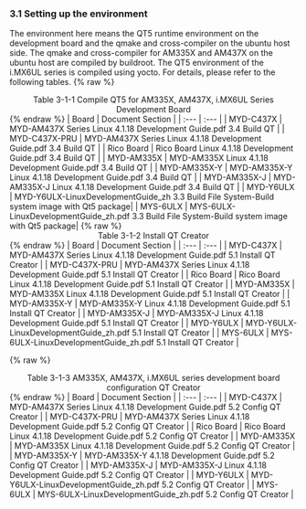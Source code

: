 ### 3.1 Setting up the environment

The environment here means the QT5 runtime environment on the development board and the qmake and cross-compiler on the ubuntu host side. The qmake and cross-compiler for AM335X and AM437X on the ubuntu host are compiled by buildroot. The QT5 environment of the i.MX6UL series is compiled using yocto. For details, please refer to the following tables.
{% raw %}
<div align="center" > Table 3-1-1  Compile QT5 for AM335X, AM437X, i.MX6UL Series Development Board</div>
{% endraw %} 
| Board | Document Section |
| :--- | :--- |
| MYD-C437X | MYD-AM437X Series Linux 4.1.18 Development Guide.pdf  3.4 Build QT |
| MYD-C437X-PRU | MYD-AM437X Series Linux 4.1.18 Development Guide.pdf 3.4 Build QT |
| Rico Board | Rico Board Linux 4.1.18 Development Guide.pdf  3.4 Build QT |
| MYD-AM335X | MYD-AM335X Linux 4.1.18 Development Guide.pdf  3.4 Build QT |
| MYD-AM335X-Y | MYD-AM335X-Y Linux 4.1.18 Development Guide.pdf  3.4 Build QT |
| MYD-AM335X-J | MYD-AM335X-J Linux 4.1.18 Development Guide.pdf  3.4 Build QT |
| MYD-Y6ULX | MYD-Y6ULX-LinuxDevelopmentGuide_zh  3.3 Build File System-Build system image with Qt5 package|
| MYS-6ULX | MYS-6ULX-LinuxDevelopmentGuide_zh.pdf  3.3 Build File System-Build system image with Qt5 package|
{% raw %}
<div align="center" > Table 3-1-2  Install QT Creator </div>
{% endraw %} 
| Board | Document Section |
| :--- | :--- |
| MYD-C437X | MYD-AM437X Series Linux 4.1.18 Development Guide.pdf  5.1 Install QT Creator |
| MYD-C437X-PRU | MYD-AM437X Series Linux 4.1.18 Development Guide.pdf  5.1 Install QT Creator |
| Rico Board | Rico Board Linux 4.1.18 Development Guide.pdf  5.1 Install QT Creator |
| MYD-AM335X | MYD-AM335X Linux 4.1.18 Development Guide.pdf  5.1 Install QT Creator |
| MYD-AM335X-Y | MYD-AM335X-Y Linux 4.1.18 Development Guide.pdf  5.1 Install QT Creator |
| MYD-AM335X-J | MYD-AM335X-J Linux 4.1.18 Development Guide.pdf  5.1 Install QT Creator |
| MYD-Y6ULX | MYD-Y6ULX-LinuxDevelopmentGuide_zh.pdf  5.1 Install QT Creator |
| MYS-6ULX | MYS-6ULX-LinuxDevelopmentGuide_zh.pdf  5.1 Install QT Creator |

{% raw %}
<div align="center" > Table 3-1-3  AM335X, AM437X, i.MX6UL series development board configuration QT Creator </div>
{% endraw %} 
| Board | Document Section |
| :--- | :--- |
| MYD-C437X | MYD-AM437X Series Linux 4.1.18 Development Guide.pdf  5.2  Config QT Creator |
| MYD-C437X-PRU | MYD-AM437X Series Linux 4.1.18 Development Guide.pdf 5.2 Config QT Creator |
| Rico Board | Rico Board Linux 4.1.18 Development Guide.pdf  5.2 Config QT Creator |
| MYD-AM335X | MYD-AM335X Linux 4.1.18 Development Guide.pdf  5.2 Config QT Creator |
| MYD-AM335X-Y | MYD-AM335X-Y 4.1.18 Development Guide.pdf  5.2 Config QT Creator |
| MYD-AM335X-J | MYD-AM335X-J Linux 4.1.18 Development Guide.pdf  5.2 Config QT Creator |
| MYD-Y6ULX | MYD-Y6ULX-LinuxDevelopmentGuide_zh.pdf  5.2 Config QT Creator |
| MYS-6ULX | MYS-6ULX-LinuxDevelopmentGuide_zh.pdf  5.2 Config QT Creator |


